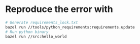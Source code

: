 # Reproduce the error with

```bash
# Generate requirements_lock.txt
bazel run //tools/python_requirements:requirements.update
# Run python binary
bazel run //src:hello_world
```
